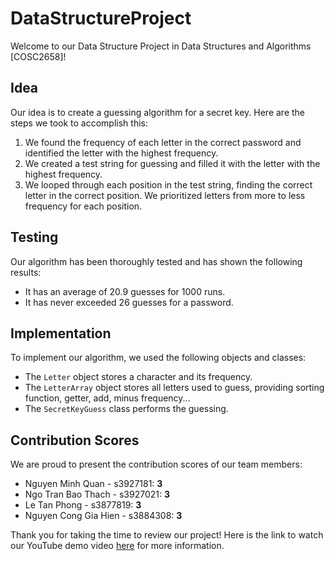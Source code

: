 # DataStructureProject

Welcome to our Data Structure Project in Data Structures and Algorithms [COSC2658]! 

## Idea
Our idea is to create a guessing algorithm for a secret key. Here are the steps we took to accomplish this:

1. We found the frequency of each letter in the correct password and identified the letter with the highest frequency.
2. We created a test string for guessing and filled it with the letter with the highest frequency.
3. We looped through each position in the test string, finding the correct letter in the correct position. We prioritized letters from more to less frequency for each position.

## Testing
Our algorithm has been thoroughly tested and has shown the following results:
- It has an average of 20.9 guesses for 1000 runs.
- It has never exceeded 26 guesses for a password.

## Implementation
To implement our algorithm, we used the following objects and classes:
- The `Letter` object stores a character and its frequency.
- The `LetterArray` object stores all letters used to guess, providing sorting function, getter, add, minus frequency...
- The `SecretKeyGuess` class performs the guessing.

## Contribution Scores
We are proud to present the contribution scores of our team members:
- Nguyen Minh Quan - s3927181: **3**
- Ngo Tran Bao Thach - s3927021: **3**
- Le Tan Phong - s3877819: **3**
- Nguyen Cong Gia Hien - s3884308: **3**

Thank you for taking the time to review our project! Here is the link to watch our YouTube demo video [here](https://www.youtube.com/watch?v=2L4l7DIF1zY) for more information.
